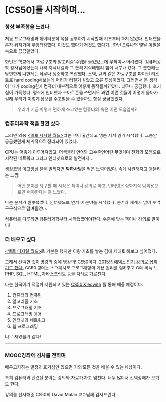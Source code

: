 # [CS50]를 시작하며...

### 항상 부족함을 느꼈다

처음 프로그래밍과 데이터분석 쪽을 공부하기 시작할때 기초부터 하지 않았다. 인터넷을 혼자 뒤져가며 우왕좌왕했다. 이것도 했다가 저것도 했다가.. 한번 오류나면 몇날 며칠을 속으로 끙끙알았다.

한번은 학교에서 '자료구조와 알고리즘'수업을 들었었는데 무척이나 어려웠다. 컴퓨터공학 강사님이셨는데 나의 지식레벨과 그 분의 지식레벨의 갭이 너무나 컸다. 그 분한테는 당연한게 나한테는 너무나 생소하고 복잡했다. 스택, 큐와 같은 자료구조를 파이썬 리스트로 hard coding해보는데 머리가 터질거 같았고 오류 투성이었다. 그러면서 든 생각이 '내가 coding한게 컴퓨터 내부적으로 어떻게 동작될까?'였다. 너무나 궁금했다. 호기심이 가득했다. 평소에 인터넷과 스마트폰을 쓰면서도 과연 이런 것들이 어떻게 돌아가길래 우리가 이렇게 정보를 주고받을 수 있을까도 항상 궁금했었다.

> 우리가 지금 이렇게 편하게 쓰고있는 컴퓨터의 속은 어떤 모습일까?


### 컴퓨터과학 책을 한권 샀다

그러던 와중 [<헬로 디지털 월드>](http://www.aladin.co.kr/shop/wproduct.aspx?ItemId=114641211)라는 책이 출간되고 냉큼 사서 읽기 시작했다. 그동안 궁금했던게 체계적으로 정리되어 있었다. 

CPU는 어떻게 이루어져있고, 어셈블리 언어와 고수준언어란 무엇이며 전화와 모뎀으로 시작된 네트워크 그리고 인터넷으로의 발전까지..

생활코딩 이고잉님 말을 빌리자면 **박하사탕**을 먹은 느낌이었다. 속이 시원해지고 뻥뚤리는 느낌!

> 어떤 분야를 탐구할 때 시작은 책이나 강의로 하고, 인터넷은 심화지식 탐색용으로만 써야한다는 걸 느꼈다.

나는 순서가 잘못됐었다. 인터넷으로 먼저 이 분야를 시작했다. 순서와 체계가 없이 주먹구구식으로 덤벼들었다.

컴퓨터를 다루려면 컴퓨터과학부터 시작했었어야한다. 수준에 맞는 책이나 강의로 말이다!

### 더 배우고 싶다

[<헬로 디지털 월드>](http://www.aladin.co.kr/shop/wproduct.aspx?ItemId=114641211)로 기본은 했지만 이왕 기초를 쌓는 김에 제대로 해보고 싶어졌다.

그래서 선택한 것이 명강의 중에 명강의! [CS50](https://cs50.harvard.edu)이다. [2015년 에덱스 인기 강의로 꼽히기도 했다.](http://www.bloter.net/archives/246797) CS50 강의는 스크래치로 프로그래밍의 기본 원리를 알려주고 C와 리눅스, PHP, SQL, HTML, 자바스크립트 등을 차례로 가르친다.

나는 한국어가 적절이 지원되고 있는 [CS50 X edwith](http://www.edwith.org/connect_cs/joinLectures/10008) 를 통해 배울 예정이다.

1. 컴퓨터와 컴퓨팅
2. 알고리즘 기초
3. 프로그래밍 기초
4. 프로그래밍 응용
5. 인터넷과 네트워크
6. 웹 프로그래밍


너무 재밌을거 같다!

----


### MOOC강좌에 감사를 전하며

배우고자하는 열정과 호기심만 있으면 거의 모든 것을 배울 수 있는 세상이다. 

특히 컴퓨터와 관련된 분야는 강의와 자료가 차고 넘친다. 너무 많아서 선택장애가 오기도 한다.

강의를 선사해준 CS50의 David Malan 교수님께 감사드린다.